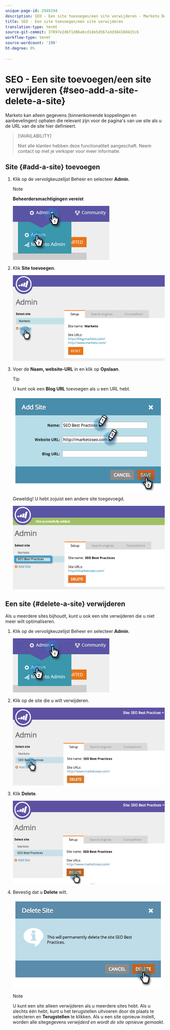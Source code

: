 ```yaml
---
unique-page-id: 2949194
description: SEO - Een site toevoegen/een site verwijderen - Marketo Docs - Productdocumentatie
title: SEO - Een site toevoegen/een site verwijderen
translation-type: tm+mt
source-git-commit: 37697e2d6f1d86a6cd1de5d567a3d384160415cb
workflow-type: tm+mt
source-wordcount: '190'
ht-degree: 0%

---
```



# SEO - Een site toevoegen/een site verwijderen {#seo-add-a-site-delete-a-site}

Marketo kan alleen gegevens (binnenkomende koppelingen en aanbevelingen) ophalen die relevant zijn voor de pagina&#39;s van uw site als u de URL van de site hier definieert.

>[!AVAILABILITY]
>
>Niet alle klanten hebben deze functionaliteit aangeschaft. Neem contact op met je verkoper voor meer informatie.

## Site {#add-a-site} toevoegen

1. Klik op de vervolgkeuzelijst Beheer en selecteer **Admin**.

   >[!NOTE]
   >
   >**Beheerdersmachtigingen vereist**

   ![](assets/one.png)

1. Klik **Site toevoegen**.

   ![](assets/two.png)

1. Voer de **Naam, website-URL** in en klik op **Opslaan**.

   >[!TIP]
   >
   >U kunt ook een **Blog URL** toevoegen als u een URL hebt.

   ![](assets/image2014-9-17-21-3a19-3a51.png)

   Geweldig! U hebt zojuist een andere site toegevoegd.

   ![](assets/four.png)

## Een site {#delete-a-site} verwijderen

Als u meerdere sites bijhoudt, kunt u ook een site verwijderen die u niet meer wilt optimaliseren.

1. Klik op de vervolgkeuzelijst Beheer en selecteer **Admin**.

   ![](assets/one.png)

1. Klik op de site die u wilt verwijderen.

   ![](assets/six.png)

1. Klik **Delete**.

   ![](assets/seven.png)

1. Bevestig dat u **Delete** wilt.

   ![](assets/image2014-9-17-21-3a21-3a22.png)

   >[!NOTE]
   >
   >U kunt een site alleen verwijderen als u meerdere sites hebt. Als u slechts één hebt, kunt u het terugstellen uitvoeren door de plaats te selecteren en **Terugstellen** te klikken. Als u een site opnieuw instelt, worden alle sitegegevens _verwijderd en wordt de site opnieuw gemaakt._

